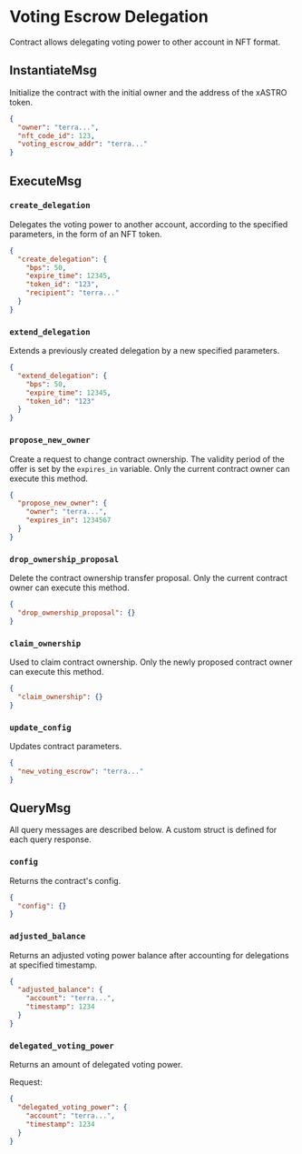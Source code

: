 # Voting Escrow Delegation 

Contract allows delegating voting power to other account in NFT format.

## InstantiateMsg

Initialize the contract with the initial owner and the address of the xASTRO token.

```json
{
  "owner": "terra...",
  "nft_code_id": 123,
  "voting_escrow_addr": "terra..."
}
```

## ExecuteMsg

### `create_delegation`

Delegates the voting power to another account, according to the specified parameters, in the form of an NFT token.

```json
{
  "create_delegation": {
    "bps": 50,
    "expire_time": 12345,
    "token_id": "123",
    "recipient": "terra..."
  }
}
```

### `extend_delegation`

Extends a previously created delegation by a new specified parameters.

```json
{
  "extend_delegation": {
    "bps": 50,
    "expire_time": 12345,
    "token_id": "123"
  }
}
```

### `propose_new_owner`

Create a request to change contract ownership. The validity period of the offer is set by the `expires_in` variable.
Only the current contract owner can execute this method.

```json
{
  "propose_new_owner": {
    "owner": "terra...",
    "expires_in": 1234567
  }
}
```

### `drop_ownership_proposal`

Delete the contract ownership transfer proposal. Only the current contract owner can execute this method.

```json
{
  "drop_ownership_proposal": {}
}
```

### `claim_ownership`

Used to claim contract ownership. Only the newly proposed contract owner can execute this method.

```json
{
  "claim_ownership": {}
}
```

### `update_config`

Updates contract parameters.

```json
{
  "new_voting_escrow": "terra..."
}
```

## QueryMsg

All query messages are described below. A custom struct is defined for each query response.

### `config`

Returns the contract's config.

```json
{
  "config": {}
}
```

### `adjusted_balance`

Returns an adjusted voting power balance after accounting for delegations at specified timestamp.

```json
{
  "adjusted_balance": {
    "account": "terra...",
    "timestamp": 1234
  }
}
```

### `delegated_voting_power`

Returns an amount of delegated voting power.

Request:

```json
{
  "delegated_voting_power": {
    "account": "terra...",
    "timestamp": 1234
  }
}
```